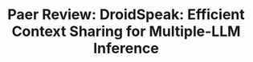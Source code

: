 ---
layout: post
title: "Paer Review: DroidSpeak: Efficient Context Sharing for Multiple-LLM Inference " 
---